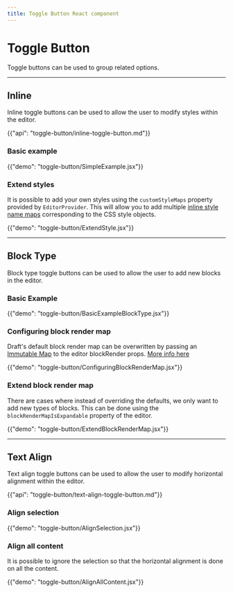 ```yaml
---
title: Toggle Button React component
---
```


# Toggle Button

<p class="description">Toggle buttons can be used to group related options.</p>

***

## Inline
<p class="sub-description">Inline toggle buttons can be used to allow the user to modify styles within the editor.</p>

{{"api": "toggle-button/inline-toggle-button.md"}}

### Basic example

{{"demo": "toggle-button/SimpleExample.jsx"}}

### Extend styles

It is possible to add your own styles using the `customStyleMaps` property provided by `EditorProvider`. This will allow you to add multiple [inline style name maps](https://draftjs.org/docs/advanced-topics-inline-styles/#mapping-a-style-string-to-css) corresponding to the CSS style objects.

{{"demo": "toggle-button/ExtendStyle.jsx"}}

***

## Block Type
<p class="sub-description">Block type toggle buttons can be used to allow the user to add new blocks in the editor.</p>

### Basic Example

{{"demo": "toggle-button/BasicExampleBlockType.jsx"}}

### Configuring block render map

Draft's default block render map can be overwritten by passing an [Immutable Map](https://web.archive.org/web/20150623131347/http://facebook.github.io:80/immutable-js/docs/#/Map) to the editor blockRender props.
[More info here](https://draftjs.org/docs/advanced-topics-custom-block-render-map)

{{"demo": "toggle-button/ConfiguringBlockRenderMap.jsx"}}

### Extend block render map

There are cases where instead of overriding the defaults, we only want to add new types of blocks. This can be done using the `blockRenderMapIsExpandable` property of the editor.

{{"demo": "toggle-button/ExtendBlockRenderMap.jsx"}}

***

## Text Align
<p class="sub-description">Text align toggle buttons can be used to allow the user to modify horizontal alignment within the editor.</p>

{{"api": "toggle-button/text-align-toggle-button.md"}}

### Align selection

{{"demo": "toggle-button/AlignSelection.jsx"}}

### Align all content

It is possible to ignore the selection so that the horizontal alignment is done on all the content.

{{"demo": "toggle-button/AlignAllContent.jsx"}}
